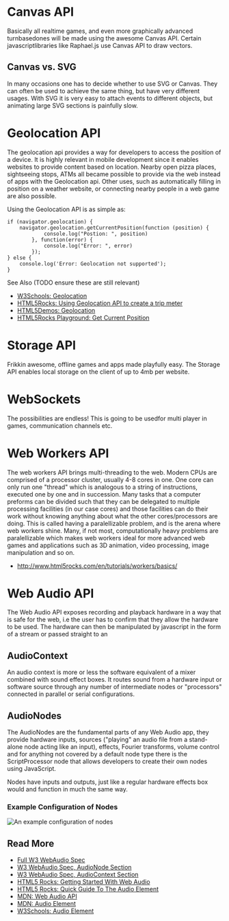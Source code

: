
# Canvas API

Basically all realtime games, and even more graphically advanced turnbasedones
will be made using the awesome Canvas API. Certain javascriptlibraries like
Raphael.js use Canvas API to draw vectors.

## Canvas vs. SVG

In many occasions one has to decide whether to use SVG or Canvas. They can
often be used to achieve the same thing, but have very different usages. With
SVG it is very easy to attach events to different objects, but animating large
SVG sections is painfully slow.

# Geolocation API

The geolocation api provides a way for developers to access the position of a
device. It is highly relevant in mobile development since it enables websites
to provide content based on location. Nearby open pizza places, sightseeing
stops, ATMs all became possible to provide via the web instead of apps with the
Geolocation api. Other uses, such as automatically filling in position on a
weather website, or connecting nearby people in a web game are also possible.

Using the Geolocation API is as simple as:

```
if (navigator.geolocation) {
	navigator.geolocation.getCurrentPosition(function (position) {
			console.log("Postion: ", position)
		}, function(error) {
			console.log("Error: ", error)
		});
} else {
	console.log('Error: Geolocation not supported');
}
```

See Also (TODO ensure these are still relevant)

+ [W3Schools: Geolocation](http://www.w3schools.com/html/html5_geolocation.asp)
+ [HTML5Rocks: Using Geolocation API to create a trip meter](http://www.html5rocks.com/en/tutorials/geolocation/trip_meter/)
+ [HTML5Demos: Geolocation](http://html5demos.com/geo)
+ [HTML5Rocks Playground: Get Current Position](http://playground.html5rocks.com/#get_current_position)

# Storage API

Frikkin awesome, offline games and apps made playfully easy. The Storage API
enables local storage on the client of up to 4mb per website.

# WebSockets

The possibilities are endless! This is going to be usedfor multi player in
games, communication channels etc.

# Web Workers API

The web workers API brings multi-threading to the web. Modern CPUs are
comprised of a processor cluster, usually 4-8 cores in one. One core can only
run one "thread" which is analogous to a string of instructions, executed one
by one and in succession. Many tasks that a computer preforms can be divided
such that they can be delegated to multiple processing facilities (in our case
cores) and those facilities can do their work without knowing anything about
what the other cores/processors are doing. This is called having a
paralellizable problem, and is the arena where web workers shine. Many, if not
most, computationally heavy problems are paralellizable which makes web workers
ideal for more advanced web games and applications such as 3D animation, video
processing, image manipulation and so on.

+ <http://www.html5rocks.com/en/tutorials/workers/basics/>

# Web Audio API

The Web Audio API exposes recording and playback hardware in a way that is safe
for the web, i.e the user has to confirm that they allow the hardware to be
used. The hardware can then be manipulated by javascript in the form of a
stream or passed straight to an <audio> element.

## AudioContext

An audio context is more or less the software equivalent of a mixer combined
with sound effect boxes. It routes sound from a hardware input or software
source through any number of intermediate nodes or "processors" connected in
parallel or serial configurations. 

## AudioNodes

The AudioNodes are the fundamental parts of any Web Audio app, they provide
hardware inputs, sources ("playing" an audio file from a stand-alone node
acting like an input), effects, Fourier transforms, volume control and for
anything not covered by a default node type there is the ScriptProcessor node
that allows developers to create their own nodes using JavaScript.

Nodes have inputs and outputs, just like a regular hardware effects box would
and function in much the same way. 

### Example Configuration of Nodes

![An example configuration of nodes](http://i.imgur.com/7dpmm44.png)

## Read More

+ [Full W3 WebAudio Spec](http://www.w3.org/TR/webaudio/)
+ [W3 WebAudio Spec, AudioNode Section](http://www.w3.org/TR/webaudio/#AudioNode-section)
+ [W3 WebAudio Spec, AudioContext Section](http://www.w3.org/TR/webaudio/#AudioContext-section)
+ [HTML5 Rocks: Getting Started With Web Audio](http://www.html5rocks.com/en/tutorials/webaudio/intro/)
+ [HTML5 Rocks: Quick Guide To The Audio Element](http://www.html5rocks.com/en/tutorials/audio/quick/)
+ [MDN: Web Audio API](https://developer.mozilla.org/en-US/docs/Web/API/Web_Audio_API)
+ [MDN: Audio Element](https://developer.mozilla.org/en-US/docs/Web/HTML/Element/audio)
+ [W3Schools: Audio Element](http://www.w3schools.com/tags/tag_audio.asp)
